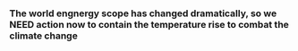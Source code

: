 ### The world engnergy scope has changed dramatically, so we **NEED** action now to contain the temperature rise to combat the climate change
